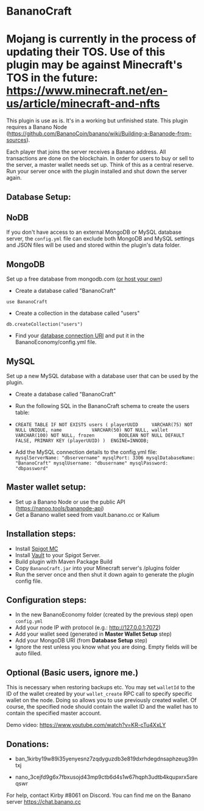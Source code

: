 # BananoCraft
# Mojang is currently in the process of updating their TOS. Use of this plugin may be against Minecraft's TOS in the future: https://www.minecraft.net/en-us/article/minecraft-and-nfts

This plugin is use as is. It's in a working but unfinished state. 
This plugin requires a Banano Node (https://github.com/BananoCoin/banano/wiki/Building-a-Bananode-from-sources).

Each player that joins the server receives a Banano address. All transactions are done on the blockchain.
In order for users to buy or sell to the server, a master wallet needs set up. Think of this as a central reserve.  
Run your server once with the plugin installed and shut down the server again.


## Database Setup:  

## NoDB

If you don't have access to an external MongoDB or MySQL database server, the `config.yml`
file can exclude both MongoDB and MySQL settings and JSON files will be used and stored
within the plugin's data folder.

## MongoDB
Set up a free database from mongodb.com ([or host your own](https://docs.mongodb.com/manual/tutorial/install-mongodb-on-ubuntu/))

* Create a database called "BananoCraft" 

`use BananoCraft`

* Create a collection in the database called "users"

`db.createCollection("users")`

* Find your [database connection URI](https://docs.mongodb.com/manual/reference/connection-string/) and put it in the BananoEconomy/config.yml file.

## MySQL
Set up a new MySQL database with a database user that can be used by the plugin.

* Create a database called "BananoCraft"

* Run the following SQL in the BananoCraft schema to create the users table:
* `CREATE TABLE IF NOT EXISTS users (
      playerUUID     VARCHAR(75) NOT NULL UNIQUE,
      name           VARCHAR(50) NOT NULL,
      wallet         VARCHAR(100) NOT NULL,
      frozen         BOOLEAN NOT NULL DEFAULT FALSE,
      PRIMARY KEY (playerUUID)
  )  ENGINE=INNODB;`

* Add the MySQL connection details to the config.yml file:
  `mysqlServerName: "dbservername"
   mysqlPort: 3306
   mysqlDatabaseName: "BananoCraft"
   mysqlUsername: "dbusername"
   mysqlPassword: "dbpassword"`


## Master wallet setup:  
* Set up a Banano Node or use the public API (https://nanoo.tools/bananode-api)
* Get a Banano wallet seed from vault.banano.cc or Kalium


## Installation steps:
* Install [Spigot MC](https://www.spigotmc.org/)
* Install [Vault](https://www.spigotmc.org/resources/vault.34315/) to your Spigot Server.
* Build plugin with Maven Package Build
* Copy `BananoCraft.jar` into your Minecraft server's /plugins folder  
* Run the server once and then shut it down again to generate the plugin config file.

## Configuration steps:

* In the new BananoEconomy folder (created by the previous step) open `config.yml`  
* Add your node IP *with* protocol (e.g.: http://127.0.0.1:7072)
* Add your wallet seed (generated in **Master Wallet Setup** step)
* Add your MongoDB URI (from **Database Setup** step)  
* Ignore the rest unless you know what you are doing. Empty fields will be auto filled.

## Optional (Basic users, ignore me.)
This is necessary when restoring backups etc.
You may set `walletId` to the ID of the wallet created by your `wallet_create` RPC call to specify specific wallet on the node.
Doing so allows you to use previously created wallet.
Of course, the specified node should contain the wallet ID and the wallet has to contain the specified master account.

Demo video:  https://www.youtube.com/watch?v=KR-cTu4XxLY
  

## Donations:   
* ban_1kirby19w89i35yenyesnz7zqdyguzdb3e819dxrhdegdnsaphzeug39ntxj

* nano_3cejfd9g6x7fbxusojd43mp9ctb6d4s1w67hqph3udtb4kqupxrx5areqswr  

For help, contact Kirby #8061 on Discord. You can find me on the Banano server https://chat.banano.cc

